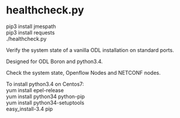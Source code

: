 # healthcheck.py
pip3 install jmespath  
pip3 install requests  
./healthcheck.py  

Verify the system state of a vanilla ODL installation on standard ports.  

Designed for ODL Boron and python3.4.  

Check the system state, Openflow Nodes and NETCONF nodes.  

To install python3.4 on Centos7:  
yum install epel-release  
yum install python34 python-pip  
yum install python34-setuptools  
easy_install-3.4 pip  
